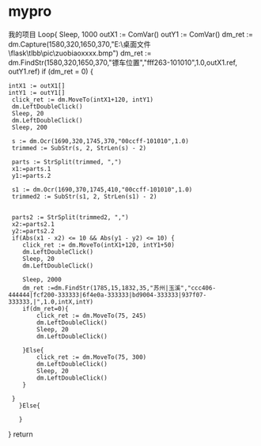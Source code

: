 # mypro
我的项目
Loop{
    Sleep, 1000
    outX1 := ComVar()
    outY1 := ComVar()
    dm_ret := dm.Capture(1580,320,1650,370,"E:\\桌面文件\\flask\\tlbb\\pic\\zuobiaoxxxx.bmp")
    dm_ret := dm.FindStr(1580,320,1650,370,"镖车位置","fff263-101010",1.0,outX1.ref, outY1.ref)
    if (dm_ret = 0) {

	intX1 := outX1[]
	intY1 := outY1[]
     click_ret := dm.MoveTo(intX1+120, intY1)
     dm.LeftDoubleClick()
     Sleep, 20
     dm.LeftDoubleClick()
     Sleep, 200

     s := dm.Ocr(1690,320,1745,370,"00ccff-101010",1.0)
     trimmed := SubStr(s, 2, StrLen(s) - 2)
  
     parts := StrSplit(trimmed, ",")
     x1:=parts.1
     y1:=parts.2

     s1 := dm.Ocr(1690,370,1745,410,"00ccff-101010",1.0)
     trimmed2 := SubStr(s1, 2, StrLen(s1) - 2)
     
 
     parts2 := StrSplit(trimmed2, ",")
     x2:=parts2.1
     y2:=parts2.2
     if(Abs(x1 - x2) <= 10 && Abs(y1 - y2) <= 10) {
        click_ret := dm.MoveTo(intX1+120, intY1+50)
        dm.LeftDoubleClick()
        Sleep, 20
        dm.LeftDoubleClick()

        Sleep, 2000
        dm_ret :=dm.FindStr(1785,15,1832,35,"苏州|玉溪","ccc406-444444|fcf200-333333|6f4e0a-333333|bd9004-333333|937f07-333333,|",1.0,intX,intY)
        if(dm_ret=0){
            click_ret := dm.MoveTo(75, 245)
            dm.LeftDoubleClick()
            Sleep, 20
            dm.LeftDoubleClick() 
            
        }Else{
            click_ret := dm.MoveTo(75, 300)
            dm.LeftDoubleClick()
            Sleep, 20
            dm.LeftDoubleClick()
        }

     }
       }Else{
 
       }
}
return 
